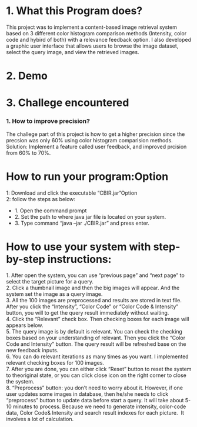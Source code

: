 # 1. What this Program does?
This project was to implement a content-based image retrieval system based on 3 different color histogram comparison methods (Intensity, color code and hybird of both) with a relevance feedback option. I also developed a graphic user interface that allows users to browse the image dataset, select the query image, and view the retrieved images. 

# 2. Demo

# 3. Challege encountered
### 1. How to improve precision?    
The challege part of this project is how to get a higher precision since the precsion was only 60% using color histogram comparision methods.     
Solution: Implement a feature called user feedback, and improved prcision from 60% to 70%. 

# How to run your program:Option   
1: Download and click the executable “CBIR.jar”Option     
2: follow the steps as below:    
- 1. Open the command prompt    
- 2. Set the path to where java jar file is located on your system.     
- 3. Type command “java –jar ./CBIR.jar” and press enter.    

# How to use your system with step-by-step instructions:    
1. After open the system, you can use “previous page” and “next page” to select the target picture for a query.     
2. Click a thumbnail image and then the big images will appear. And the system set the image as a query image.     
3. All the 100 images are preprocessed and results are stored in text file. After you click the “Intensity”, “Color Code” or “Color Code & Intensity” button, you will to get the query result immediately without waiting.      
4. Click the “Relevant” check box. Then checking boxes for each image will appears below.       
5. The query image is by default is relevant. You can check the checking boxes based on your understanding of relevant. Then you click the “Color Code and Intensity” button. The query result will be refreshed base on the new feedback inputs.     
6. You can do relevant iterations as many times as you want. I implemented relevant checking boxes for 100 images.      
7. After you are done, you can either click “Reset” button to reset the system to theoriginal state, or you can click close icon on the right corner to close the system.     
8. “Preprocess” button: you don’t need to worry about it. However, if one user updates some images in database, then he/she needs to click “preprocess” button to update data before start a query. It will take about 5-10 minutes to process. Because we need to generate intensity, color-code data, Color Code& Intensity and search result indexes for each picture.  It involves a lot of calculation. 

